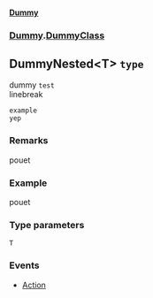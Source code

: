 #### [Dummy](./Dummy.md 'Dummy')
### [Dummy](./Dummy.md#Dummy 'Dummy').[DummyClass](./Dummy-DummyClass.md 'Dummy.DummyClass')
## DummyNested&lt;T&gt; `type`
dummy `test`  
linebreak  
```
example
yep
```
### Remarks
pouet
### Example
pouet
### Type parameters

<a name='Dummy-DummyClass-DummyNested-T--T'></a>
`T`


### Events
- [Action](./Dummy-DummyClass-DummyNested-T--Action.md 'Dummy.DummyClass.DummyNested&lt;T&gt;.Action')
